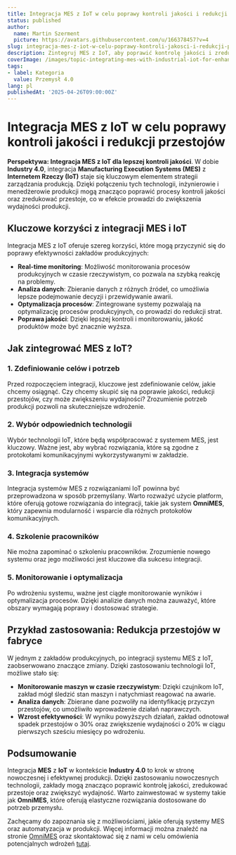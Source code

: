 ```yaml
---
title: Integracja MES z IoT w celu poprawy kontroli jakości i redukcji przestojów
status: published
author:
  name: Martin Szerment
  picture: https://avatars.githubusercontent.com/u/166378457?v=4
slug: integracja-mes-z-iot-w-celu-poprawy-kontroli-jakosci-i-redukcji-przestojow
description: Zintegruj MES z IoT, aby poprawić kontrolę jakości i zredukować przestoje w produkcji.
coverImage: /images/topic-integrating-mes-with-industrial-iot-for-enhanced-quality-control-and-downtime-reduction-in-industry-4-0-this-topic.png
tags:
- label: Kategoria
  value: Przemysł 4.0
lang: pl
publishedAt: '2025-04-26T09:00:00Z'
---
```

# Integracja MES z IoT w celu poprawy kontroli jakości i redukcji przestojów

**Perspektywa: Integracja MES z IoT dla lepszej kontroli jakości**. W dobie **Industry 4.0**, integracja **Manufacturing Execution Systems (MES)** z **Internetem Rzeczy (IoT)** staje się kluczowym elementem strategii zarządzania produkcją. Dzięki połączeniu tych technologii, inżynierowie i menedżerowie produkcji mogą znacząco poprawić procesy kontroli jakości oraz zredukować przestoje, co w efekcie prowadzi do zwiększenia wydajności produkcji.

## Kluczowe korzyści z integracji MES i IoT

Integracja MES z IoT oferuje szereg korzyści, które mogą przyczynić się do poprawy efektywności zakładów produkcyjnych:

- **Real-time monitoring**: Możliwość monitorowania procesów produkcyjnych w czasie rzeczywistym, co pozwala na szybką reakcję na problemy.
- **Analiza danych**: Zbieranie danych z różnych źródeł, co umożliwia lepsze podejmowanie decyzji i przewidywanie awarii.
- **Optymalizacja procesów**: Zintegrowane systemy pozwalają na optymalizację procesów produkcyjnych, co prowadzi do redukcji strat.
- **Poprawa jakości**: Dzięki lepszej kontroli i monitorowaniu, jakość produktów może być znacznie wyższa.

## Jak zintegrować MES z IoT?

### 1. Zdefiniowanie celów i potrzeb

Przed rozpoczęciem integracji, kluczowe jest zdefiniowanie celów, jakie chcemy osiągnąć. Czy chcemy skupić się na poprawie jakości, redukcji przestojów, czy może zwiększeniu wydajności? Zrozumienie potrzeb produkcji pozwoli na skuteczniejsze wdrożenie.

### 2. Wybór odpowiednich technologii

Wybór technologii IoT, które będą współpracować z systemem MES, jest kluczowy. Ważne jest, aby wybrać rozwiązania, które są zgodne z protokołami komunikacyjnymi wykorzystywanymi w zakładzie.

### 3. Integracja systemów

Integracja systemów MES z rozwiązaniami IoT powinna być przeprowadzona w sposób przemyślany. Warto rozważyć użycie platform, które oferują gotowe rozwiązania do integracji, takie jak system **OmniMES**, który zapewnia modularność i wsparcie dla różnych protokołów komunikacyjnych.

### 4. Szkolenie pracowników

Nie można zapominać o szkoleniu pracowników. Zrozumienie nowego systemu oraz jego możliwości jest kluczowe dla sukcesu integracji.

### 5. Monitorowanie i optymalizacja

Po wdrożeniu systemu, ważne jest ciągłe monitorowanie wyników i optymalizacja procesów. Dzięki analizie danych można zauważyć, które obszary wymagają poprawy i dostosować strategie.

## Przykład zastosowania: Redukcja przestojów w fabryce

W jednym z zakładów produkcyjnych, po integracji systemu MES z IoT, zaobserwowano znaczące zmiany. Dzięki zastosowaniu technologii IoT, możliwe stało się:

- **Monitorowanie maszyn w czasie rzeczywistym**: Dzięki czujnikom IoT, zakład mógł śledzić stan maszyn i natychmiast reagować na awarie.
- **Analiza danych**: Zbierane dane pozwoliły na identyfikację przyczyn przestojów, co umożliwiło wprowadzenie działań naprawczych.
- **Wzrost efektywności**: W wyniku powyższych działań, zakład odnotował spadek przestojów o 30% oraz zwiększenie wydajności o 20% w ciągu pierwszych sześciu miesięcy po wdrożeniu.

## Podsumowanie

Integracja **MES** z **IoT** w kontekście **Industry 4.0** to krok w stronę nowoczesnej i efektywnej produkcji. Dzięki zastosowaniu nowoczesnych technologii, zakłady mogą znacząco poprawić kontrolę jakości, zredukować przestoje oraz zwiększyć wydajność. Warto zainwestować w systemy takie jak **OmniMES**, które oferują elastyczne rozwiązania dostosowane do potrzeb przemysłu. 

Zachęcamy do zapoznania się z możliwościami, jakie oferują systemy MES oraz automatyzacja w produkcji. Więcej informacji można znaleźć na stronie [OmniMES](https://www.omnimes.com/pl/projekt) oraz skontaktować się z nami w celu omówienia potencjalnych wdrożeń [tutaj](https://www.omnimes.com/pl/kontakt).

